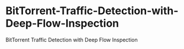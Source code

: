 # BitTorrent-Traffic-Detection-with-Deep-Flow-Inspection
BitTorrent Traffic Detection with Deep Flow Inspection
